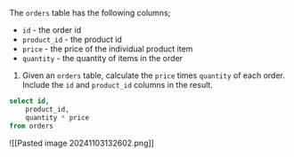 The `orders` table has the following columns;
- `id` - the order id
- `product_id` - the product id
- `price` - the price of the individual product item
- `quantity` - the quantity of items in the order

1. Given an `orders` table, calculate the `price` times `quantity` of each order. Include the `id` and `product_id` columns in the result.
```sql
select id, 
	product_id, 
	quantity * price
from orders
```
![[Pasted image 20241103132602.png]]
